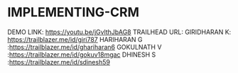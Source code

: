 # IMPLEMENTING-CRM
DEMO LINK: https://youtu.be/jGvlthJbAG8
TRAILHEAD URL:
GIRIDHARAN K: https://trailblazer.me/id/giri787
HARIHARAN G :https://trailblazer.me/id/ghariharan6
GOKULNATH V :https://trailblazer.me/id/gokuv18mgac
DHINESH S   :https://trailblazer.me/id/sdinesh59
